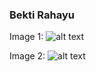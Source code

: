 ### Bekti Rahayu

Image 1:
![alt text](https://github.com/ellenoireQ/BektiRahayu/BektiRahayu1.png)

Image 2:
![alt text](https://github.com/ellenoireQ/BektiRahayu/BektiRahayu2.png)
